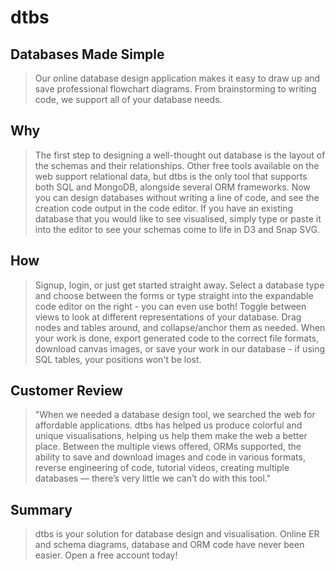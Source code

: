 # dtbs #

## Databases Made Simple ##
  > Our online database design application makes it easy to draw up and save professional flowchart diagrams. From brainstorming to writing code, we support all of your database needs.

## Why ##
  > The first step to designing a well-thought out database is the layout of the schemas and their relationships. Other free tools available on the web support relational data, but dtbs is the only tool that supports both SQL and MongoDB, alongside several ORM frameworks. Now you can design databases without writing a line of code, and see the creation code output in the code editor. If you have an existing database that you would like to see visualised, simply type or paste it into the editor to see your schemas come to life in D3 and Snap SVG.

## How ##
  > Signup, login, or just get started straight away. Select a database type and choose between the forms or type straight into the expandable code editor on the right - you can even use both! Toggle between views to look at different representations of your database. Drag nodes and tables around, and collapse/anchor them as needed. When your work is done, export generated code to the correct file formats, download canvas images, or save your work in our database - if using SQL tables, your positions won't be lost.

## Customer Review ##
  > "When we needed a database design tool, we searched the web for affordable applications. dtbs has helped us produce colorful and unique visualisations, helping us help them make the web a better place. Between the multiple views offered, ORMs supported, the ability to save and download images and code in various formats, reverse engineering of code, tutorial videos, creating multiple databases — there’s very little we can’t do with this tool."

## Summary ##
  > dtbs is your solution for database design and visualisation. Online ER and schema diagrams, database and ORM code have never been easier. Open a free account today!